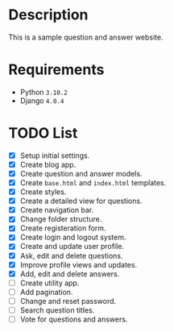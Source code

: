# Description

This is a sample question and answer website.

# Requirements

- Python `3.10.2`
- Django `4.0.4`

# TODO List

- [x] Setup initial settings.
- [x] Create blog app.
- [x] Create question and answer models.
- [x] Create `base.html` and `index.html` templates.
- [x] Create styles.
- [X] Create a detailed view for questions.
- [x] Create navigation bar.
- [x] Change folder structure.
- [x] Create registeration form.
- [x] Create login and logout system.
- [x] Create and update user profile.
- [x] Ask, edit and delete questions.
- [x] Improve profile views and updates.
- [x] Add, edit and delete answers.
- [ ] Create utility app.
- [ ] Add pagination.
- [ ] Change and reset password.
- [ ] Search question titles.
- [ ] Vote for questions and answers.